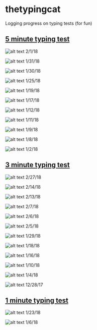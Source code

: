 # thetypingcat

Logging progress on typing tests (for fun)

## [5 minute typing test](http://thetypingcat.com/typing-speed-test/5m)

![alt text](https://github.com/julieeeeeee/thetypingcat/blob/master/2-1-18.png)
2/1/18

![alt text](https://github.com/julieeeeeee/thetypingcat/blob/master/1-31-18.png)
1/31/18

![alt text](https://github.com/julieeeeeee/thetypingcat/blob/master/1-30-18.png)
1/30/18

![alt text](https://github.com/julieeeeeee/thetypingcat/blob/master/01-25-18.png)
1/25/18

![alt text](https://github.com/julieeeeeee/thetypingcat/blob/master/1-19-18.png)
1/19/18

![alt text](https://github.com/julieeeeeee/thetypingcat/blob/master/01-17-18.png)
1/17/18

![alt text](https://github.com/julieeeeeee/thetypingcat/blob/master/1-12-18.png)
1/12/18

![alt text](https://github.com/julieeeeeee/thetypingcat/blob/master/1-11-18.png)
1/11/18

![alt text](https://github.com/julieeeeeee/thetypingcat/blob/master/1-9-18.png)
1/9/18

![alt text](https://github.com/julieeeeeee/thetypingcat/blob/master/1-8-18.png)
1/8/18

![alt text](https://github.com/julieeeeeee/thetypingcat/blob/master/1-2-18.png)
1/2/18

## [3 minute typing test](http://thetypingcat.com/typing-speed-test/3m)

![alt text](https://github.com/julieeeeeee/thetypingcat/blob/master/2-27-18.png)
2/27/18

![alt text](https://github.com/julieeeeeee/thetypingcat/blob/master/2-14-18.png)
2/14/18

![alt text](https://github.com/julieeeeeee/thetypingcat/blob/master/2-13-18.png)
2/13/18

![alt text](https://github.com/julieeeeeee/thetypingcat/blob/master/2-7-18.png)
2/7/18

![alt text](https://github.com/julieeeeeee/thetypingcat/blob/master/2-6-18.png)
2/6/18

![alt text](https://github.com/julieeeeeee/thetypingcat/blob/master/2-5-18.png)
2/5/18

![alt text](https://github.com/julieeeeeee/thetypingcat/blob/master/1-29-18.png)
1/29/18

![alt text](https://github.com/julieeeeeee/thetypingcat/blob/master/1-18-18.png)
1/18/18

![alt text](https://github.com/julieeeeeee/thetypingcat/blob/master/1-16-18.png)
1/16/18

![alt text](https://github.com/julieeeeeee/thetypingcat/blob/master/1-10-18.png)
1/10/18

![alt text](https://github.com/julieeeeeee/thetypingcat/blob/master/1-4-18.png)
1/4/18

![alt text](https://github.com/julieeeeeee/thetypingcat/blob/master/12-28-17.png)
12/28/17

## [1 minute typing test](http://thetypingcat.com/typing-speed-test/1m)

![alt text](https://github.com/julieeeeeee/thetypingcat/blob/master/1-23-18.png)
1/23/18

![alt text](https://github.com/julieeeeeee/thetypingcat/blob/master/1-6-18.png)
1/6/18
